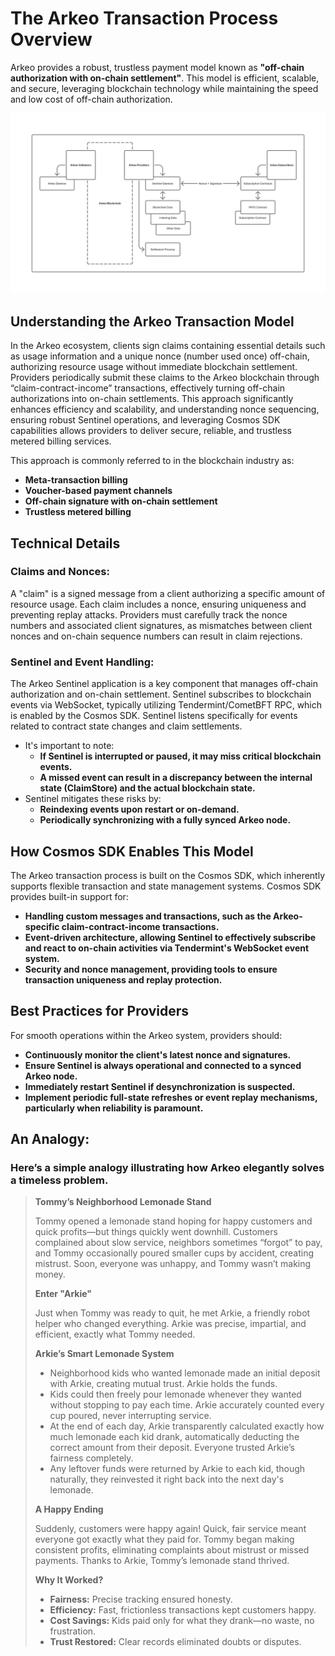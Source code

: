# The Arkeo Transaction Process Overview

Arkeo provides a robust, trustless payment model known as **"off-chain authorization with on-chain settlement"**. This model is efficient, scalable, and secure, leveraging blockchain technology while maintaining the speed and low cost of off-chain authorization.

![arkeo_docs_overview_2.png](../images/arkeo_docs_overview_2.png)

## Understanding the Arkeo Transaction Model

In the Arkeo ecosystem, clients sign claims containing essential details such as usage information and a unique nonce (number used once) off-chain, authorizing resource usage without immediate blockchain settlement. Providers periodically submit these claims to the Arkeo blockchain through “claim-contract-income” transactions, effectively turning off-chain authorizations into on-chain settlements. This approach significantly enhances efficiency and scalability, and understanding nonce sequencing, ensuring robust Sentinel operations, and leveraging Cosmos SDK capabilities allows providers to deliver secure, reliable, and trustless metered billing services.

This approach is commonly referred to in the blockchain industry as:

- **Meta-transaction billing** 
- **Voucher-based payment channels** 
- **Off-chain signature with on-chain settlement**
- **Trustless metered billing**

## Technical Details

### Claims and Nonces:

A "claim" is a signed message from a client authorizing a specific amount of resource usage. Each claim includes a nonce, ensuring uniqueness and preventing replay attacks. Providers must carefully track the nonce numbers and associated client signatures, as mismatches between client nonces and on-chain sequence numbers can result in claim rejections.

### Sentinel and Event Handling:

The Arkeo Sentinel application is a key component that manages off-chain authorization and on-chain settlement. Sentinel subscribes to blockchain events via WebSocket, typically utilizing Tendermint/CometBFT RPC, which is enabled by the Cosmos SDK. Sentinel listens specifically for events related to contract state changes and claim settlements.

- It's important to note:
  - **If Sentinel is interrupted or paused, it may miss critical blockchain events.** 
  - **A missed event can result in a discrepancy between the internal state (ClaimStore) and the actual blockchain state.**
- Sentinel mitigates these risks by:
  - **Reindexing events upon restart or on-demand.** 
  - **Periodically synchronizing with a fully synced Arkeo node.**

## How Cosmos SDK Enables This Model

The Arkeo transaction process is built on the Cosmos SDK, which inherently supports flexible transaction and state management systems. Cosmos SDK provides built-in support for:

- **Handling custom messages and transactions, such as the Arkeo-specific claim-contract-income transactions.**
- **Event-driven architecture, allowing Sentinel to effectively subscribe and react to on-chain activities via Tendermint's WebSocket event system.**
- **Security and nonce management, providing tools to ensure transaction uniqueness and replay protection.**

## Best Practices for Providers

For smooth operations within the Arkeo system, providers should:
- **Continuously monitor the client's latest nonce and signatures.** 
- **Ensure Sentinel is always operational and connected to a synced Arkeo node.** 
- **Immediately restart Sentinel if desynchronization is suspected.** 
- **Implement periodic full-state refreshes or event replay mechanisms, particularly when reliability is paramount.**

## An Analogy:

### Here’s a simple analogy illustrating how Arkeo elegantly solves a timeless problem.

>**Tommy’s Neighborhood Lemonade Stand**
>
>Tommy opened a lemonade stand hoping for happy customers and quick profits—but things quickly went downhill. Customers complained about slow service, neighbors sometimes “forgot” to pay, and Tommy occasionally poured smaller cups by accident, creating mistrust. Soon, everyone was unhappy, and Tommy wasn’t making money.
>
> **Enter "Arkie"**
>
> Just when Tommy was ready to quit, he met Arkie, a friendly robot helper who changed everything. Arkie was precise, impartial, and efficient, exactly what Tommy needed.
>
> **Arkie’s Smart Lemonade System**
>
> * Neighborhood kids who wanted lemonade made an initial deposit with Arkie, creating mutual trust. Arkie holds the funds.
> * Kids could then freely pour lemonade whenever they wanted without stopping to pay each time. Arkie accurately counted every cup poured, never interrupting service.
> * At the end of each day, Arkie transparently calculated exactly how much lemonade each kid drank, automatically deducting the correct amount from their deposit. Everyone trusted Arkie’s fairness completely.
> * Any leftover funds were returned by Arkie to each kid, though naturally, they reinvested it right back into the next day's lemonade.
>
> **A Happy Ending**
>
> Suddenly, customers were happy again! Quick, fair service meant everyone got exactly what they paid for. Tommy began making consistent profits, eliminating complaints about mistrust or missed payments. Thanks to Arkie, Tommy’s lemonade stand thrived.
>
> **Why It Worked?**
>
> * **Fairness:** Precise tracking ensured honesty.
> * **Efficiency:** Fast, frictionless transactions kept customers happy.
> * **Cost Savings:** Kids paid only for what they drank—no waste, no frustration.
> * **Trust Restored:** Clear records eliminated doubts or disputes.
